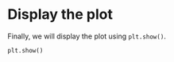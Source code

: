 # Display the plot

Finally, we will display the plot using `plt.show()`.

```python
plt.show()
```
